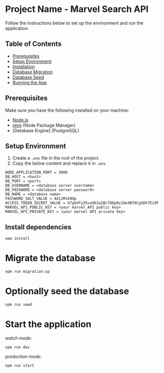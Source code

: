# Project Name - Marvel Search API

Follow the instructions below to set up the environment and run the application.

## Table of Contents

- [Prerequisites](#prerequisites)
- [Setup Environment](#setup-environment)
- [Installation](#install-dependencies)
- [Database Migration](#migrate-the-database)
- [Database Seed](#optionally-seed-the-database)
- [Running the App](#start-the-application)

## Prerequisites

Make sure you have the following installed on your machine:

- [Node.js](https://nodejs.org/)
- [npm](https://www.npmjs.com/) (Node Package Manager)
- [Database Engine] (PostgreSQL)

## Setup Environment

1. Create a `.env` file in the root of the project.
2. Copy the below content and replace it in `.env`

```
NODE_APPLICATION_PORT = 3000
DB_HOST = <host>
DB_PORT = <port>
DB_USERNAME = <database server username>
DB_PASSWORD = <database server password>
DB_NAME = <database name>
PASSWORD_SALT_VALUE = AX12Mik9Op
ACCESS_TOKEN_SECRET_VALUE = G7ghdfy35va9b3a1Bc7DOp0z2Ae4Bf8Cg5Dh7Ei9F
MARVEL_API_PUBLIC_KEY = <your marvel API public key>
MARVEL_API_PRIVATE_KEY = <your marvel API private key>
```

## Install dependencies

`npm install`

# Migrate the database

`npm run migration:up`

# Optionally seed the database

`npm run seed`

# Start the application

*watch mode:*

`npm run dev`


*production mode:*

`npm run start`
